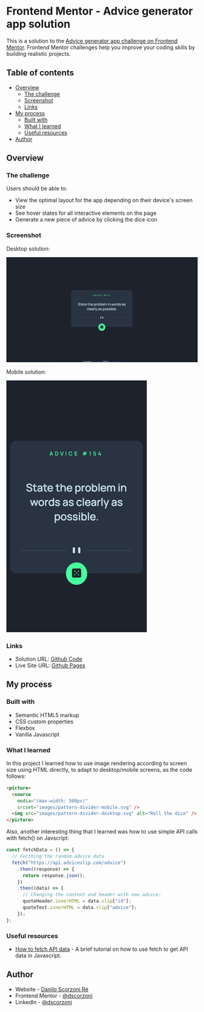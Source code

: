 # Frontend Mentor - Advice generator app solution

This is a solution to the [Advice generator app challenge on Frontend Mentor](https://www.frontendmentor.io/challenges/advice-generator-app-QdUG-13db). Frontend Mentor challenges help you improve your coding skills by building realistic projects.

## Table of contents

- [Overview](#overview)
  - [The challenge](#the-challenge)
  - [Screenshot](#screenshot)
  - [Links](#links)
- [My process](#my-process)
  - [Built with](#built-with)
  - [What I learned](#what-i-learned)
  - [Useful resources](#useful-resources)
- [Author](#author)

## Overview

### The challenge

Users should be able to:

- View the optimal layout for the app depending on their device's screen size
- See hover states for all interactive elements on the page
- Generate a new piece of advice by clicking the dice icon

### Screenshot

Desktop solution:

![Screenshot Desktop](./screenshot-desktop.png)

Mobile solution:

![Screenshot Mobile](./screenshot-mobile.png)

### Links

- Solution URL: [Github Code](https://github.com/dscorzoni/project-advice-generator)
- Live Site URL: [Github Pages](https://dscorzoni.github.io/project-advice-generator/)

## My process

### Built with

- Semantic HTML5 markup
- CSS custom properties
- Flexbox
- Vanilla Javascript

### What I learned

In this project I learned how to use image rendering according to screen size using HTML directly, to adapt to desktop/mobile screens, as the code follows:

```html
<picture>
  <source
    media="(max-width: 500px)"
    srcset="images/pattern-divider-mobile.svg" />
  <img src="images/pattern-divider-desktop.svg" alt="Roll the dice" />
</picture>
```

Also, another interesting thing that I learned was how to use simple API calls with fetch() on Javscript:

```javascript
const fetchData = () => {
  // Fecthing the random advice data
  fetch("https://api.adviceslip.com/advice")
    .then((response) => {
      return response.json();
    })
    .then((data) => {
      // Changing the content and header with new advice:
      quoteHeader.innerHTML = data.slip["id"];
      quoteText.innerHTML = data.slip["advice"];
    });
};
```

### Useful resources

- [How to fetch API data](https://www.digitalocean.com/community/tutorials/how-to-use-the-javascript-fetch-api-to-get-data) - A brief tutorial on how to use fetch to get API data in Javascript.

## Author

- Website - [Danilo Scorzoni Ré](https://www.github.com/dscorzoni)
- Frontend Mentor - [@dscorzoni](https://www.frontendmentor.io/profile/dscorzoni)
- LinkedIn - [@dscorzoni](https://www.linkedin.com/in/dscorzoni/)
